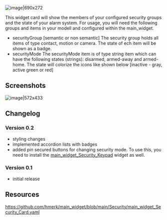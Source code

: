 ![image|690x272](https://community-openhab-org.s3.dualstack.eu-central-1.amazonaws.com/original/3X/4/c/4c0b285fa9c83bde46a23f85d5b6e49049aa3ddd.png)

This widget card will show the members of your configured security groups and the state of your alarm system. For usage, you will need the following groups and items in your modell and configured within the main_widget.
- securityGroup [semantic or non semantic]
  The security group holds all items of type contact, motion or camera. The state of ech item will be shown as a badge.
- securityMode
  The securityMode item is of type string item which can have the following states (strings): disarmed, armed-away and armed-home. The state will colorize the icons like shown below [inactive - gray, active green or red]

## Screenshots

![image|572x433](https://community-openhab-org.s3.dualstack.eu-central-1.amazonaws.com/original/3X/f/e/fe679e62729afd3fcdccd038e7a5a268eb5a8d9b.png)


## Changelog
### Version 0.2
- styling changes
- implemented accordion lists with badges
- added pin secured buttons for changing security mode. To use this, you need to install the [main_widget_Security_Keypad](https://community.openhab.org/t/oh3-main-ui-main-widget-part-6a-the-security-keypad/139465) widget as well.
### Version 0.1
- initial release

## Resources

https://github.com/hmerk/main_widget/blob/main/Security/main_widget_Security_Card.yaml